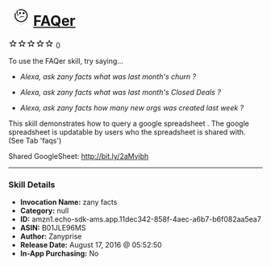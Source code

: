 # &nbsp;<img src="skill_icon" alt="FAQer icon" width="36"> [FAQer](http://alexa.amazon.com/#skills/amzn1.echo-sdk-ams.app.11dec342-858f-4aec-a6b7-b6f082aa5ea7)
![0 stars](../../images/ic_star_border_black_18dp_1x.png)![0 stars](../../images/ic_star_border_black_18dp_1x.png)![0 stars](../../images/ic_star_border_black_18dp_1x.png)![0 stars](../../images/ic_star_border_black_18dp_1x.png)![0 stars](../../images/ic_star_border_black_18dp_1x.png) 0

To use the FAQer skill, try saying...

* *Alexa, ask zany facts what was last month's churn ?*

* *Alexa, ask zany facts what was last month's Closed Deals ?*

* *Alexa, ask zany facts how many new orgs was created last week ?*

This skill demonstrates how to query a google spreadsheet . The google spreadsheet is updatable by users who the spreadsheet is shared with. (See Tab 'faqs')

Shared GoogleSheet:
http://bit.ly/2aMvjbh

***

### Skill Details

* **Invocation Name:** zany facts
* **Category:** null
* **ID:** amzn1.echo-sdk-ams.app.11dec342-858f-4aec-a6b7-b6f082aa5ea7
* **ASIN:** B01JLE96MS
* **Author:** Zanyprise
* **Release Date:** August 17, 2016 @ 05:52:50
* **In-App Purchasing:** No
